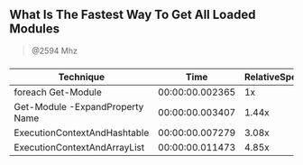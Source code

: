 
What Is The Fastest Way To Get All Loaded Modules
-------------------------------------------------
> @2594 Mhz


### 


|Technique                      |Time           |RelativeSpeed|Throughput|
|-------------------------------|---------------|-------------|----------|
|foreach Get-Module             |00:00:00.002365|1x           |4228.15/s |
|Get-Module -ExpandProperty Name|00:00:00.003407|1.44x        |2935.05/s |
|ExecutionContextAndHashtable   |00:00:00.007279|3.08x        |1373.65/s |
|ExecutionContextAndArrayList   |00:00:00.011473|4.85x        |871.6/s   |




